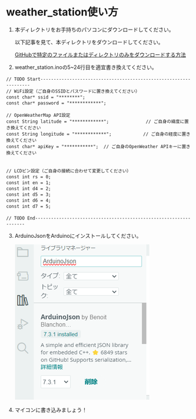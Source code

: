 # weather_station使い方
1. 本ディレクトリをお手持ちのパソコンにダウンロードしてください。
   
   以下記事を見て、本ディレクトリをダウンロードしてください。

   [GitHubで特定のファイルまたはディレクトリのみをダウンロードする方法](https://qiita.com/ryome/items/f92862a2c82f6cc617d4)
2. weather_station.inoの5~24行目を適宜書き換えてください。
```arduino
// TODO Start------------------------------------------------------------------
// WiFi設定（ご自身のSSIDとパスワードに置き換えてください）
const char* ssid = "********";
const char* password = "************";

// OpenWeatherMap API設定
const String latitude = "************";              // ご自身の緯度に置き換えてください
const String longitude = "************";            // ご自身の経度に置き換えてください
const char* apiKey = "***********";  // ご自身のOpenWeather APIキーに置き換えてください


// LCDピン設定（ご自身の接続に合わせて変更してください）
const int rs = 0;
const int en = 1;
const int d4 = 2;
const int d5 = 3;
const int d6 = 4;
const int d7 = 5;

// TODO End------------------------------------------------------------------

```
3. ArduinoJsonをArduinoにインストールしてください。

   ![ArduinoJsonインストール画像](https://raw.githubusercontent.com/wadoyoka/pico2w/refs/heads/main/weather_station/imamges/ArduinoJson.png)
4. マイコンに書き込みましょう！
